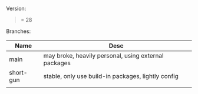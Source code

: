 Version:
 >= 28

Branches:

| Name      | Desc                                                 |
|-----------|------------------------------------------------------|
| main      | may broke, heavily personal, using external packages |
| short-gun | stable, only use build-in packages, lightly config   |
|           |                                                      |



